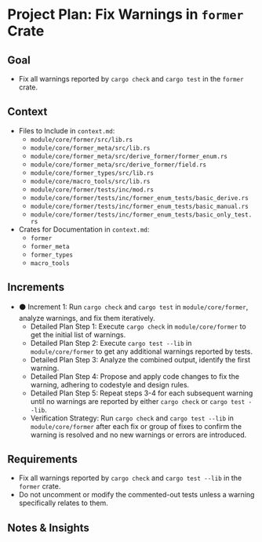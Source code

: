 # Project Plan: Fix Warnings in `former` Crate

## Goal

*   Fix all warnings reported by `cargo check` and `cargo test` in the `former` crate.

## Context

*   Files to Include in `context.md`:
    *   `module/core/former/src/lib.rs`
    *   `module/core/former_meta/src/lib.rs`
    *   `module/core/former_meta/src/derive_former/former_enum.rs`
    *   `module/core/former_meta/src/derive_former/field.rs`
    *   `module/core/former_types/src/lib.rs`
    *   `module/core/macro_tools/src/lib.rs`
    *   `module/core/former/tests/inc/mod.rs`
    *   `module/core/former/tests/inc/former_enum_tests/basic_derive.rs`
    *   `module/core/former/tests/inc/former_enum_tests/basic_manual.rs`
    *   `module/core/former/tests/inc/former_enum_tests/basic_only_test.rs`
*   Crates for Documentation in `context.md`:
    *   `former`
    *   `former_meta`
    *   `former_types`
    *   `macro_tools`

## Increments

*   ⚫ Increment 1: Run `cargo check` and `cargo test` in `module/core/former`, analyze warnings, and fix them iteratively.
    *   Detailed Plan Step 1: Execute `cargo check` in `module/core/former` to get the initial list of warnings.
    *   Detailed Plan Step 2: Execute `cargo test --lib` in `module/core/former` to get any additional warnings reported by tests.
    *   Detailed Plan Step 3: Analyze the combined output, identify the first warning.
    *   Detailed Plan Step 4: Propose and apply code changes to fix the warning, adhering to codestyle and design rules.
    *   Detailed Plan Step 5: Repeat steps 3-4 for each subsequent warning until no warnings are reported by either `cargo check` or `cargo test --lib`.
    *   Verification Strategy: Run `cargo check` and `cargo test --lib` in `module/core/former` after each fix or group of fixes to confirm the warning is resolved and no new warnings or errors are introduced.

## Requirements
*   Fix all warnings reported by `cargo check` and `cargo test --lib` in the `former` crate.
*   Do not uncomment or modify the commented-out tests unless a warning specifically relates to them.

## Notes & Insights
